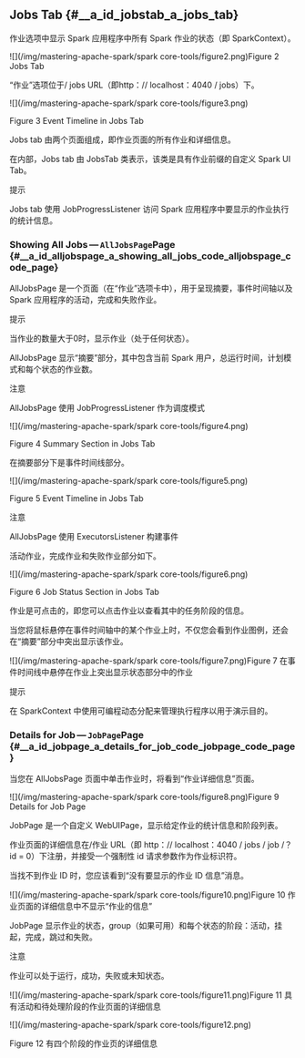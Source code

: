 ## Jobs Tab {#__a_id_jobstab_a_jobs_tab}

作业选项中显示 Spark 应用程序中所有 Spark 作业的状态（即 SparkContext）。

![](/img/mastering-apache-spark/spark core-tools/figure2.png)Figure 2  Jobs Tab

“作业”选项位于/ jobs URL（即http：// localhost：4040 / jobs）下。

![](/img/mastering-apache-spark/spark core-tools/figure3.png)

Figure 3 Event Timeline in Jobs Tab

Jobs tab 由两个页面组成，即作业页面的所有作业和详细信息。

在内部，Jobs tab 由 JobsTab 类表示，该类是具有作业前缀的自定义 Spark UI Tab。

提示

Jobs tab 使用 JobProgressListener 访问 Spark 应用程序中要显示的作业执行的统计信息。

### Showing All Jobs — `AllJobsPage`Page {#__a_id_alljobspage_a_showing_all_jobs_code_alljobspage_code_page}

AllJobsPage 是一个页面（在“作业”选项卡中），用于呈现摘要，事件时间轴以及 Spark 应用程序的活动，完成和失败作业。

提示

当作业的数量大于0时，显示作业（处于任何状态）。

AllJobsPage 显示“摘要”部分，其中包含当前 Spark 用户，总运行时间，计划模式和每个状态的作业数。

注意

AllJobsPage 使用 JobProgressListener 作为调度模式

![](/img/mastering-apache-spark/spark core-tools/figure4.png)

Figure 4 Summary Section in Jobs Tab

在摘要部分下是事件时间线部分。

![](/img/mastering-apache-spark/spark core-tools/figure5.png)

Figure 5 Event Timeline in Jobs Tab

注意

AllJobsPage 使用 ExecutorsListener 构建事件

活动作业，完成作业和失败作业部分如下。

![](/img/mastering-apache-spark/spark core-tools/figure6.png)

Figure 6 Job Status Section in Jobs Tab

作业是可点击的，即您可以点击作业以查看其中的任务阶段的信息。

当您将鼠标悬停在事件时间轴中的某个作业上时，不仅您会看到作业图例，还会在“摘要”部分中突出显示该作业。

![](/img/mastering-apache-spark/spark core-tools/figure7.png)Figure 7 在事件时间线中悬停在作业上突出显示状态部分中的作业

提示

在 SparkContext 中使用可编程动态分配来管理执行程序以用于演示目的。

### Details for Job — `JobPage`Page {#__a_id_jobpage_a_details_for_job_code_jobpage_code_page}

当您在 AllJobsPage 页面中单击作业时，将看到“作业详细信息”页面。

![](/img/mastering-apache-spark/spark core-tools/figure8.png)Figure 9 Details for Job Page

JobPage 是一个自定义 WebUIPage，显示给定作业的统计信息和阶段列表。

作业页面的详细信息在/作业 URL（即 http：// localhost：4040 / jobs / job /？id = 0）下注册，并接受一个强制性 id 请求参数作为作业标识符。

当找不到作业 ID 时，您应该看到“没有要显示的作业 ID 信息”消息。

![](/img/mastering-apache-spark/spark core-tools/figure10.png)Figure 10 作业页面的详细信息中不显示“作业的信息”

JobPage 显示作业的状态，group（如果可用）和每个状态的阶段：活动，挂起，完成，跳过和失败。

注意

作业可以处于运行，成功，失败或未知状态。

![](/img/mastering-apache-spark/spark core-tools/figure11.png)Figure 11 具有活动和待处理阶段的作业页面的详细信息

![](/img/mastering-apache-spark/spark core-tools/figure12.png)

Figure 12 有四个阶段的作业页的详细信息



